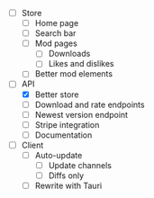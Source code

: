 - [ ] Store
  - [ ] Home page
  - [ ] Search bar
  - [ ] Mod pages
    - [ ] Downloads
    - [ ] Likes and dislikes
  - [ ] Better mod elements
- [ ] API
  - [x] Better store
  - [ ] Download and rate endpoints
  - [ ] Newest version endpoint
  - [ ] Stripe integration
  - [ ] Documentation
- [ ] Client
  - [ ] Auto-update
    - [ ] Update channels
    - [ ] Diffs only
  - [ ] Rewrite with Tauri

